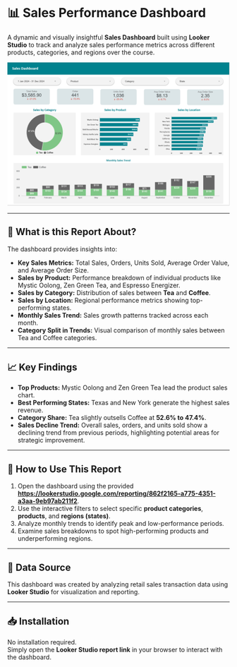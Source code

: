 # 📊 Sales Performance Dashboard

A dynamic and visually insightful **Sales Dashboard** built using **Looker Studio** to track and analyze sales performance metrics across different products, categories, and regions over the course.

![Sales Dashboard Screenshot](https://github.com/RHchetan/Sales-Dashboard/blob/main/Screenshot%202025-06-14%20155741.png?raw=true)

---

## 📖 What is this Report About?

The dashboard provides insights into:

- **Key Sales Metrics:** Total Sales, Orders, Units Sold, Average Order Value, and Average Order Size.
- **Sales by Product:** Performance breakdown of individual products like Mystic Oolong, Zen Green Tea, and Espresso Energizer.
- **Sales by Category:** Distribution of sales between **Tea** and **Coffee**.
- **Sales by Location:** Regional performance metrics showing top-performing states.
- **Monthly Sales Trend:** Sales growth patterns tracked across each month.
- **Category Split in Trends:** Visual comparison of monthly sales between Tea and Coffee categories.

---

## 📈 Key Findings

- **Top Products:** Mystic Oolong and Zen Green Tea lead the product sales chart.
- **Best Performing States:** Texas and New York generate the highest sales revenue.
- **Category Share:** Tea slightly outsells Coffee at **52.6% to 47.4%**.
- **Sales Decline Trend:** Overall sales, orders, and units sold show a declining trend from previous periods, highlighting potential areas for strategic improvement.

---

## 📂 How to Use This Report

1. Open the dashboard using the provided **https://lookerstudio.google.com/reporting/862f2165-a775-4351-a3aa-9eb97ab211f2**.
2. Use the interactive filters to select specific **product categories**, **products**, and **regions (states)**.
3. Analyze monthly trends to identify peak and low-performance periods.
4. Examine sales breakdowns to spot high-performing products and underperforming regions.

---

## 📌 Data Source

This dashboard was created by analyzing retail sales transaction data using **Looker Studio** for visualization and reporting.

---

## 📥 Installation

No installation required.  
Simply open the **Looker Studio report link** in your browser to interact with the dashboard.

